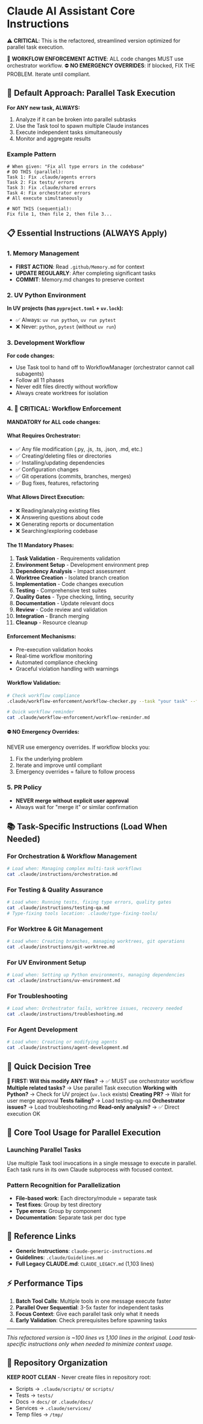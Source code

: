 # Claude AI Assistant Core Instructions

⚠️ **CRITICAL**: This is the refactored, streamlined version optimized for parallel task execution.

🚨 **WORKFLOW ENFORCEMENT ACTIVE**: ALL code changes MUST use orchestrator workflow.
⛔ **NO EMERGENCY OVERRIDES**: If blocked, FIX THE PROBLEM. Iterate until compliant.

## 🚀 Default Approach: Parallel Task Execution

**For ANY new task, ALWAYS:**
1. Analyze if it can be broken into parallel subtasks
2. Use the Task tool to spawn multiple Claude instances
3. Execute independent tasks simultaneously
4. Monitor and aggregate results

### Example Pattern
```
# When given: "Fix all type errors in the codebase"
# DO THIS (parallel):
Task 1: Fix .claude/agents errors
Task 2: Fix tests/ errors
Task 3: Fix .claude/shared errors
Task 4: Fix orchestrator errors
# All execute simultaneously

# NOT THIS (sequential):
Fix file 1, then file 2, then file 3...
```

## 📋 Essential Instructions (ALWAYS Apply)

### 1. Memory Management
- **FIRST ACTION**: Read `.github/Memory.md` for context
- **UPDATE REGULARLY**: After completing significant tasks
- **COMMIT**: Memory.md changes to preserve context

### 2. UV Python Environment
**In UV projects (has `pyproject.toml` + `uv.lock`):**
- ✅ Always: `uv run python`, `uv run pytest`
- ❌ Never: `python`, `pytest` (without `uv run`)

### 3. Development Workflow
**For code changes:**
- Use Task tool to hand off to WorkflowManager (orchestrator cannot call subagents)
- Follow all 11 phases
- Never edit files directly without workflow
- Always create worktrees for isolation

### 4. 🚨 CRITICAL: Workflow Enforcement

**MANDATORY for ALL code changes:**

#### What Requires Orchestrator:
- ✅ Any file modification (.py, .js, .ts, .json, .md, etc.)
- ✅ Creating/deleting files or directories
- ✅ Installing/updating dependencies
- ✅ Configuration changes
- ✅ Git operations (commits, branches, merges)
- ✅ Bug fixes, features, refactoring

#### What Allows Direct Execution:
- ❌ Reading/analyzing existing files
- ❌ Answering questions about code
- ❌ Generating reports or documentation
- ❌ Searching/exploring codebase

#### The 11 Mandatory Phases:
1. **Task Validation** - Requirements validation
2. **Environment Setup** - Development environment prep
3. **Dependency Analysis** - Impact assessment
4. **Worktree Creation** - Isolated branch creation
5. **Implementation** - Code changes execution
6. **Testing** - Comprehensive test suites
7. **Quality Gates** - Type checking, linting, security
8. **Documentation** - Update relevant docs
9. **Review** - Code review and validation
10. **Integration** - Branch merging
11. **Cleanup** - Resource cleanup

#### Enforcement Mechanisms:
- Pre-execution validation hooks
- Real-time workflow monitoring
- Automated compliance checking
- Graceful violation handling with warnings

#### Workflow Validation:
```bash
# Check workflow compliance
.claude/workflow-enforcement/workflow-checker.py --task "your task" --files file1.py file2.py

# Quick workflow reminder
cat .claude/workflow-enforcement/workflow-reminder.md
```

#### ⛔ NO Emergency Overrides:
NEVER use emergency overrides. If workflow blocks you:
1. Fix the underlying problem
2. Iterate and improve until compliant
3. Emergency overrides = failure to follow process

### 5. PR Policy
- **NEVER merge without explicit user approval**
- Always wait for "merge it" or similar confirmation

## 📚 Task-Specific Instructions (Load When Needed)

### For Orchestration & Workflow Management
```bash
# Load when: Managing complex multi-task workflows
cat .claude/instructions/orchestration.md
```

### For Testing & Quality Assurance
```bash
# Load when: Running tests, fixing type errors, quality gates
cat .claude/instructions/testing-qa.md
# Type-fixing tools location: .claude/type-fixing-tools/
```

### For Worktree & Git Management
```bash
# Load when: Creating branches, managing worktrees, git operations
cat .claude/instructions/git-worktree.md
```

### For UV Environment Setup
```bash
# Load when: Setting up Python environments, managing dependencies
cat .claude/instructions/uv-environment.md
```

### For Troubleshooting
```bash
# Load when: Orchestrator fails, worktree issues, recovery needed
cat .claude/instructions/troubleshooting.md
```

### For Agent Development
```bash
# Load when: Creating or modifying agents
cat .claude/instructions/agent-development.md
```

## 🎯 Quick Decision Tree

**🚨 FIRST: Will this modify ANY files?** → ✅ MUST use orchestrator workflow
**Multiple related tasks?** → Use parallel Task execution
**Working with Python?** → Check for UV project (`uv.lock` exists)
**Creating PR?** → Wait for user merge approval
**Tests failing?** → Load testing-qa.md
**Orchestrator issues?** → Load troubleshooting.md
**Read-only analysis?** → ✅ Direct execution OK

## 🔧 Core Tool Usage for Parallel Execution

### Launching Parallel Tasks
Use multiple Task tool invocations in a single message to execute in parallel.
Each task runs in its own Claude subprocess with focused context.

### Pattern Recognition for Parallelization
- **File-based work**: Each directory/module = separate task
- **Test fixes**: Group by test directory
- **Type errors**: Group by component
- **Documentation**: Separate task per doc type

## 🔗 Reference Links

- **Generic Instructions**: `claude-generic-instructions.md`
- **Guidelines**: `.claude/Guidelines.md`
- **Full Legacy CLAUDE.md**: `CLAUDE_LEGACY.md` (1,103 lines)

## ⚡ Performance Tips

1. **Batch Tool Calls**: Multiple tools in one message execute faster
2. **Parallel Over Sequential**: 3-5x faster for independent tasks
3. **Focus Context**: Give each parallel task only what it needs
4. **Early Validation**: Check prerequisites before spawning tasks

---
*This refactored version is ~100 lines vs 1,100 lines in the original.*
*Load task-specific instructions only when needed to minimize context usage.*

## 📁 Repository Organization

**KEEP ROOT CLEAN** - Never create files in repository root:
- Scripts → `.claude/scripts/` or `scripts/`
- Tests → `tests/`
- Docs → `docs/` or `.claude/docs/`
- Services → `.claude/services/`
- Temp files → `/tmp/`
